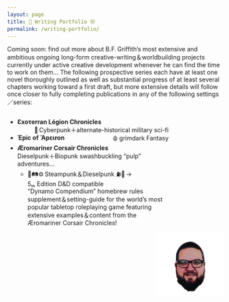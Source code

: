 ```yaml
---
layout: page
title: 📝 Writing Portfolio ㊞
permalink: /writing-portfolio/
---
```


<style type="text/css">
.content {
  width: auto; max-width: 100%;
}
</style>

<p>Coming soon: find out more about B.F. Griffith’s most extensive and ambitious ongoing long-form creative-writing＆worldbuilding projects currently under active creative development whenever he can find the time to work on them… The following prospective series each have at least one novel thoroughly outlined as well as substantial progress of at least several chapters working toward a first draft, but more extensive details will follow once closer to fully completing publications in any of the following settings／series:</p>
<ul style="float:left;width:70%;">
  <li>
    <strong>Ɛxoτerran Légion Chronicles</strong>
    <span style="float:right;">🤖 Cyberpunk＋alternate-historical military sci-fi</span>
  </li>
  <li style="clear:both;">
    <strong>Έpic of Ἄpειron</strong>
    <span style="float:right;">🩸 grimdark Fantasy</span>
  </li>
  <li style="clear:both;">
    <strong>Æromariner Corsair Chronicles</strong>
    <span style="float:right;">Dieselpunk＋Biopunk swashbuckling “pulp” adventures…</span>
    <ul style="clear:both;">
      <li>🚂🛤⚙️ Steampunk＆Dieselpunk ⛽🚛 → 5ₜₕ Edition D&D compatible “Dynamo Compendium” homebrew rules supplement＆setting-guide for the world’s most popular tabletop roleplaying game featuring extensive examples＆content from the Æromariner Corsair Chronicles!</li>
    </ul>
  </li>
</ul>
<img style="float:right;" src="/IMAGES/BFGriffith_cartoon.png" alt="BFGriffth cartoon portrait" height="150px" width="auto" />
<br style="clear:both;">